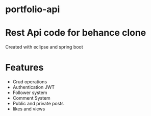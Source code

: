 # portfolio-api
# Rest Api code for behance clone
Created with eclipse and spring boot

# Features
- Crud operations
- Authentication JWT
- Follower system
- Comment System
- Public and private posts
- likes and views
